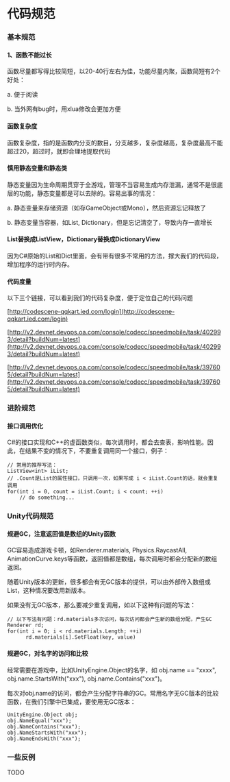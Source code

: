 # 代码规范

### 基本规范

#### 1、函数不能过长

函数尽量都写得比较简短，以20-40行左右为佳，功能尽量内聚，函数简短有2个好处：

a.  便于阅读

b.  当外网有bug时，用xlua修改会更加方便

#### 函数复杂度

函数复杂度，指的是函数内分支的数目，分支越多，复杂度越高，复杂度最高不能超过20，超过时，就即合理地提取代码

#### 慎用静态变量和静态类

静态变量因为生命周期贯穿于全游戏，管理不当容易生成内存泄漏，通常不是很底层的功能，静态变量都是可以去除的。容易出事的情况：

a.  静态变量来存储资源（如存GameObject或Mono），然后资源忘记释放了

b.  静态变量当容器，如List, Dictionary，但是忘记清空了，导致内存一直增长

#### List替换成ListView，Dictionary替换成DictionaryView

因为C\#原始的List和Dict里面，会有带有很多不常用的方法，撑大我们的代码段，增加程序的运行时内存。

#### 代码度量

以下三个链接，可以看到我们的代码复杂度，便于定位自己的代码问题

[http://codescene-qqkart.ied.com/login](http://codescene-qqkart.ied.com/login)

[http://v2.devnet.devops.oa.com/console/codecc/speedmobile/task/402993/detail?buildNum=latest](http://v2.devnet.devops.oa.com/console/codecc/speedmobile/task/402993/detail?buildNum=latest)

[http://v2.devnet.devops.oa.com/console/codecc/speedmobile/task/397605/detail?buildNum=latest](http://v2.devnet.devops.oa.com/console/codecc/speedmobile/task/397605/detail?buildNum=latest)

### 进阶规范

#### 接口调用优化

C\#的接口实现和C++的虚函数类似，每次调用时，都会去查表，影响性能。因此，在结果不变的情况下，不要重复调用同一个接口，例子：

```text
// 常用的推荐写法：
ListView<int> iList;
// .Count是List的属性接口，只调用一次，如果写成 i < iList.Count的话，就会重复调用
for(int i = 0, count = iList.Count; i < count; ++i)
    // do something...
```

### Unity代码规范

#### 规避GC，注意返回值是数组的Unity函数

GC容易造成游戏卡顿，如Renderer.materials,  Physics.RaycastAll, AnimationCurve.keys等函数，返回值都是数组，每次调用时都会分配新的数组返回。

随着Unity版本的更新，很多都会有无GC版本的提供，可以由外部传入数组或List，这种情况要改用新版本。

如果没有无GC版本，那么要减少重复调用，如以下这种有问题的写法：

```text
// 以下写法有问题：rd.materials多次访问，每次访问都会产生新的数组分配，产生GC
Renderer rd;
for(int i = 0; i < rd.materials.Length; ++i)
      rd.materials[i].SetFloat(key, value)
```

#### 规避GC，对名字的访问和比较

经常需要在游戏中，比如UnityEngine.Object的名字，如  obj.name == "xxxx",  obj.name.StartsWith\("xxx"\),  obj.name.Contains\("xxx"\)。

每次对obj.name的访问，都会产生分配字符串的GC。常用名字无GC版本的比较函数，在我们引擎中已集成，要使用无GC版本：

```text
UnityEngine.Object obj;
obj.NameEqual("xxx");
obj.NameContains("xxx");
obj.NameStartsWith("xxx");
obj.NameEndsWith("xxx");
```

### 一些反例

TODO

